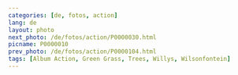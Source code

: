 ```yaml
---
categories: [de, fotos, action]
lang: de
layout: photo
next_photo: /de/fotos/action/P0000030.html
picname: P0000010
prev_photo: /de/fotos/action/P0000104.html
tags: [Album Action, Green Grass, Trees, Willys, Wilsonfontein]
---
```

